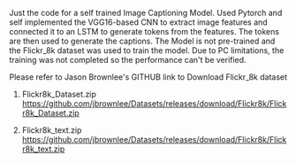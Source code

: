 Just the code for a self trained Image Captioning Model.
Used Pytorch and self implemented the VGG16-based CNN to extract image features and connected it to an LSTM to generate tokens from the features. The tokens are then used to generate the captions. 
The Model is not pre-trained and the Flickr_8k dataset was used to train the model. Due to PC limitations, the training was not completed so the performance can't be verified.

Please refer to Jason Brownlee's GITHUB link to Download Flickr_8k dataset

1) Flickr8k_Dataset.zip https://github.com/jbrownlee/Datasets/releases/download/Flickr8k/Flickr8k_Dataset.zip

2) Flickr8k_text.zip https://github.com/jbrownlee/Datasets/releases/download/Flickr8k/Flickr8k_text.zip

